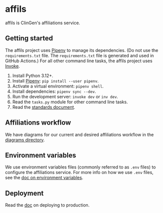 # affils

affils is ClinGen's affiliations service.

## Getting started

The affils project uses [Pipenv](https://pipenv.pypa.io/en/latest/index.html)
to manage its dependencies. (Do not use the `requirements.txt` file.
The `requirements.txt` file is generated and used in GitHub Actions.)
For all other command line tasks, the affils project uses [Invoke](https://docs.pyinvoke.org/en/stable/index.html).

1. Install Python 3.12+.
2. Install [Pipenv](https://pipenv.pypa.io/en/latest/index.html): `pip install --user pipenv`.
3. Activate a virtual environment: `pipenv shell`.
4. Install dependencies: `pipenv sync --dev`.
5. Run the development server: `invoke dev` or `inv dev`.
6. Read the `tasks.py` module for other command line tasks.
7. Read the [standards document](./doc/standards.md).

## Affiliations workflow

We have diagrams for our current and desired affiliations workflow in
the [diagrams directory](./doc/diagrams).

## Environment variables

We use environment variables files (commonly referred to as `.env`
files) to configure the affiliations service. For more info on how we
use `.env` files, see the [doc on environment variables](./doc/envars.md).

## Deployment

Read the [doc](./doc/deploy.md) on deploying to production.
